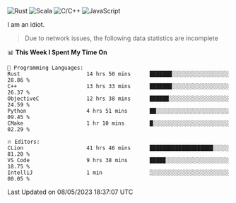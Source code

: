 ![Rust](https://img.shields.io/badge/Rust-000000?style=flat-square&logo=rust&logoColor=white)
![Scala](https://img.shields.io/badge/Scala-DC322F?style=flat-square&logo=Scala)
![C/C++](https://img.shields.io/badge/C++-00599c?style=flat-square&logo=C%2B%2B)
![JavaScript](https://img.shields.io/badge/JavaScript-323330?style=flat-square&logo=javascript&logoColor=F7DF1E)

I am an idiot.

> Due to network issues, the following data statistics are incomplete

<!--START_SECTION:waka-->
📊 **This Week I Spent My Time On** 

```text
💬 Programming Languages: 
Rust                     14 hrs 50 mins      ███████░░░░░░░░░░░░░░░░░░   28.86 % 
C++                      13 hrs 33 mins      ███████░░░░░░░░░░░░░░░░░░   26.37 % 
ObjectiveC               12 hrs 38 mins      ██████░░░░░░░░░░░░░░░░░░░   24.59 % 
Python                   4 hrs 51 mins       ██░░░░░░░░░░░░░░░░░░░░░░░   09.45 % 
CMake                    1 hr 10 mins        █░░░░░░░░░░░░░░░░░░░░░░░░   02.29 % 

🔥 Editors: 
CLion                    41 hrs 46 mins      ████████████████████░░░░░   81.20 % 
VS Code                  9 hrs 38 mins       █████░░░░░░░░░░░░░░░░░░░░   18.75 % 
IntelliJ                 1 min               ░░░░░░░░░░░░░░░░░░░░░░░░░   00.05 % 
```


 Last Updated on 08/05/2023 18:37:07 UTC
<!--END_SECTION:waka-->

